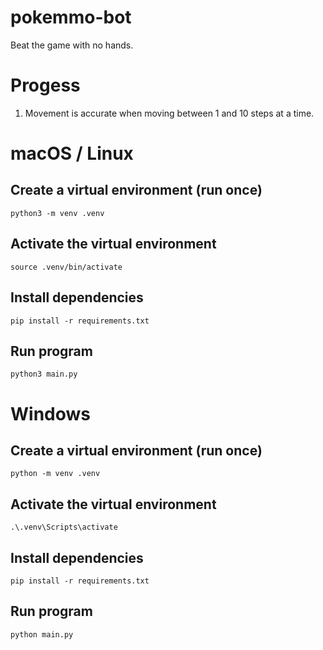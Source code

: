 # pokemmo-bot
Beat the game with no hands.

# Progess
1. Movement is accurate when moving between 1 and 10 steps at a time.

# macOS / Linux
## Create a virtual environment (run once)
```python3 -m venv .venv```

## Activate the virtual environment
```source .venv/bin/activate```

## Install dependencies
```pip install -r requirements.txt```

## Run program
```python3 main.py```

# Windows
## Create a virtual environment (run once)
```python -m venv .venv```

## Activate the virtual environment
```.\.venv\Scripts\activate```

## Install dependencies
```pip install -r requirements.txt```

## Run program
```python main.py```
